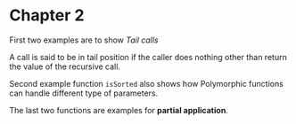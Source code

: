 # Chapter 2

First two examples are to show _Tail calls_

A call is said to be in tail position if the caller does nothing other than return the value of the recursive call.

Second example function ```isSorted``` also shows how Polymorphic functions can handle different type of parameters.

The last two functions are examples for __partial application__.
